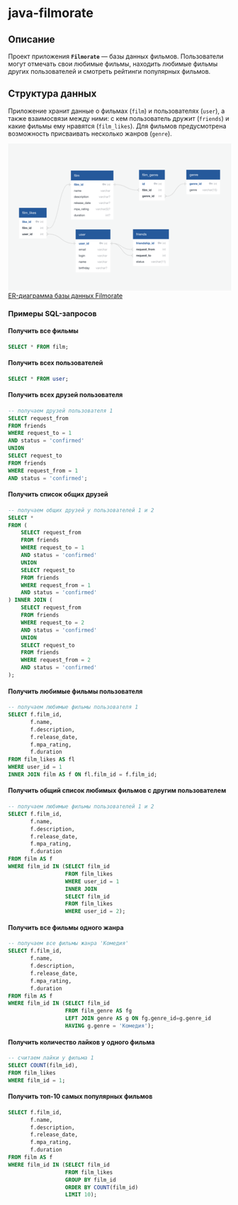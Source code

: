 # java-filmorate


## Описание
Проект приложения **`Filmorate`** — базы данных фильмов. Пользователи могут отмечать свои любимые фильмы, находить любимые фильмы других пользователей и смотреть рейтинги популярных фильмов.

## Структура данных
Приложение хранит данные о фильмах (`film`) и пользователях (`user`), а также взаимосвязи между ними: с кем пользователь дружит (`friends`) и какие фильмы ему нравятся (`film_likes`). Для фильмов предусмотрена возможность присваивать несколько жанров (`genre`).

![ER Diagram](/java-filmorate-erd.png)
[ER-диаграмма базы данных Filmorate](https://app.quickdatabasediagrams.com/#/d/KepfNg) 

### Примеры SQL-запросов

#### Получить все фильмы
```sql
SELECT * FROM film;
```

#### Получить всех пользователей
```sql
SELECT * FROM user;
```

#### Получить всех друзей пользователя

```sql
-- получаем друзей пользователя 1
SELECT request_from
FROM friends
WHERE request_to = 1
AND status = 'confirmed'
UNION
SELECT request_to
FROM friends
WHERE request_from = 1
AND status = 'confirmed';
```

#### Получить список общих друзей
```sql
-- получаем общих друзей у пользователей 1 и 2
SELECT *
FROM (
    SELECT request_from 
    FROM friends
    WHERE request_to = 1
    AND status = 'confirmed'
    UNION
    SELECT request_to
    FROM friends
    WHERE request_from = 1
    AND status = 'confirmed'
) INNER JOIN (
    SELECT request_from
    FROM friends
    WHERE request_to = 2
    AND status = 'confirmed'
    UNION
    SELECT request_to
    FROM friends
    WHERE request_from = 2
    AND status = 'confirmed'
);
```

#### Получить любимые фильмы пользователя
```sql
-- получаем любимые фильмы пользователя 1
SELECT f.film_id,
       f.name,
       f.description,
       f.release_date,
       f.mpa_rating,
       f.duration
FROM film_likes AS fl
WHERE user_id = 1
INNER JOIN film AS f ON fl.film_id = f.film_id;
```

#### Получить общий список любимых фильмов с другим пользователем
```sql
-- получаем любимые фильмы пользователей 1 и 2
SELECT f.film_id, 
       f.name,
       f.description,
       f.release_date,
       f.mpa_rating,
       f.duration
FROM film AS f
WHERE film_id IN (SELECT film_id
                  FROM film_likes
                  WHERE user_id = 1
                  INNER JOIN
                  SELECT film_id
                  FROM film_likes
                  WHERE user_id = 2);
```

#### Получить все фильмы одного жанра
```sql
-- получаем все фильмы жанра 'Комедия'
SELECT f.film_id, 
       f.name,
       f.description,
       f.release_date,
       f.mpa_rating,
       f.duration
FROM film AS f
WHERE film_id IN (SELECT film_id
                  FROM film_genre AS fg
                  LEFT JOIN genre AS g ON fg.genre_id=g.genre_id
                  HAVING g.genre = 'Комедия');
```

#### Получить количество лайков у одного фильма 
```sql
-- считаем лайки у фильма 1
SELECT COUNT(film_id),
FROM film_likes
WHERE film_id = 1;
```

#### Получить топ-10 самых популярных фильмов
```sql
SELECT f.film_id, 
       f.name,
       f.description,
       f.release_date,
       f.mpa_rating,
       f.duration
FROM film AS f
WHERE film_id IN (SELECT film_id
                  FROM film_likes
                  GROUP BY film_id
                  ORDER BY COUNT(film_id)
                  LIMIT 10);
```
